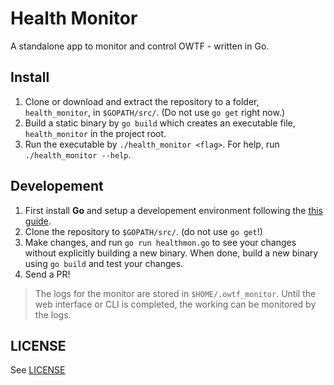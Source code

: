 # Health Monitor

A standalone app to monitor and control OWTF - written in Go.


## Install

1. Clone or download and extract the repository to a folder, `health_monitor`, in `$GOPATH/src/`. (Do not use `go get` right now.)
2. Build a static binary by `go build` which creates an executable file, `health_monitor` in the project root.
3. Run the executable by `./health_monitor <flag>`. For help, run `./health_monitor --help`.


## Developement

1. First install **Go** and setup a developement environment following the [this guide](https://golang.org/doc/install).
2. Clone the repository to `$GOPATH/src/`. (do not use `go get`!)
3. Make changes, and run `go run healthmon.go` to see your changes without explicitly building a new binary. When done, build a new binary using `go build` and test your changes.
4. Send a PR!


> The logs for the monitor are stored in `$HOME/.owtf_monitor`. Until the web interface or CLI is completed, the working can be monitored by the logs.


## LICENSE

See [LICENSE](LICENSE)
